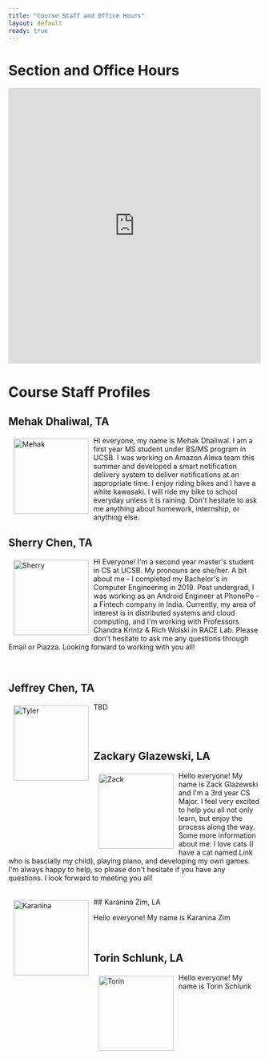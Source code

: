 ```yaml
---
title: "Course Staff and Office Hours"
layout: default
ready: true
---
```


<style>
 iframe { width: 100%; height: 550px; }
</style>

# Section and Office Hours

<iframe src="https://calendar.google.com/calendar/embed?src=c_c7788493d2e424992c5a2393def31662bb2ccc39ccd03e51da61510f965f71e3%40group.calendar.google.com&ctz=America%2FLos_Angeles&mode=WEEK&showTitle=0" style="border: 0" frameborder="0" scrolling="no"></iframe>

# Course Staff Profiles<a name="staff"></a>

## Mehak Dhaliwal, TA

<img src="" alt="Mehak" width="150px" style="float: left; margin: 5px 10px 10px 10px;">

Hi everyone, my name is Mehak Dhaliwal. I am a first year MS student under BS/MS program in UCSB. I was working on Amazon Alexa team this summer and developed a smart notification delivery system to deliver notifications at an appropriate time. I enjoy riding bikes and I have a white kawasaki. I will ride my bike to school everyday unless it is raining. Don't hesitate to ask me anything about homework, internship, or anything else.

## Sherry Chen, TA

<img src="" alt="Sherry" width="150px" style="float: left; margin: 5px 10px 10px 10px;">

Hi Everyone! I'm a second year master's student in CS at UCSB. My pronouns are she/her. A bit about me - I completed my Bachelor's in Computer Engineering in 2019. Post undergrad, I was working as an Android Engineer at PhonePe - a Fintech company in India. Currently, my area of interest is in distributed systems and cloud computing, and I'm working with Professors Chandra Krintz & Rich Wolski in RACE Lab. Please don't hesitate to ask me any questions through Email or Piazza. Looking forward to working with you all!

<br>

## Jeffrey Chen, TA

<img src="" alt="Tyler" width="150px" style="float: left; margin: 5px 10px 10px 10px;">

TBD


<br>

<br>

## Zackary Glazewski, LA

<img src="../staff/CS16-zackGlazewski.jpg" alt="Zack" width="150px" style="float: left; margin: 5px 10px 10px 10px;">

Hello everyone! My name is Zack Glazewski and I'm a 3rd year CS Major. I feel very excited to help you all not only learn, but enjoy the process along the way. Some more information about me: I love cats (I have a cat named Link who is bascially my child), playing piano, and developing my own games. I'm always happy to help, so please don't hesitate if you have any questions. I look forward to meeting you all!


<br>
## Karanina Zim, LA

<img src="" alt="Karanina" width="150px" style="float: left; margin: 5px 10px 10px 10px;">

Hello everyone! My name is Karanina Zim

<br>

## Torin Schlunk, LA

<img src="" alt="Torin" width="150px" style="float: left; margin: 5px 10px 10px 10px;">

Hello everyone! My name is Torin Schlunk